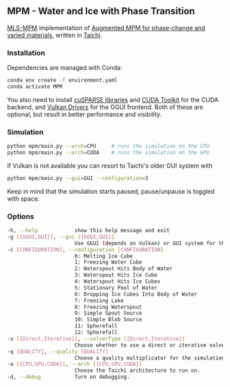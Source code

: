 ## MPM - Water and Ice with Phase Transition
[MLS-MPM](https://dl.acm.org/doi/10.1145/3197517.3201293) implementation of [Augmented MPM for phase-change and varied materials](https://dl.acm.org/doi/10.1145/2601097.2601176), written in [Taichi](https://www.taichi-lang.org/).


### Installation
Dependencies are managed with Conda:
```bash
conda env create -f environment.yaml
conda activate MPM
```
You also need to install [cuSPARSE libraries](https://pypi.org/project/nvidia-cusparse-cu12/) and [CUDA Toolkit](https://developer.nvidia.com/cuda-downloads) for the CUDA backend,
and [Vulkan Drivers](https://developer.nvidia.com/vulkan-driver) for the GGUI frontend. Both of these are optional, but result in better performance and visibility.


### Simulation
```bash
python mpm/main.py --arch=CPU     # runs the simulation on the CPU
python mpm/main.py --arch=CUDA    # runs the simulation on the GPU
```

If Vulkan is not available you can resort to Taichi's older GUI system with
```bash
python mpm/main.py --gui=GUI --configuration=3
```
Keep in mind that the simulation starts paused, pause/unpause is toggled with space.


### Options
<!-- Run the simulation with `python mpm/main.py`, or on the CUDA backend with `python mpm/main.py --arch=CUDA`, the GGUI frontend needs Vulkan, -->
<!-- if this is not available you can resort to `python mpm/main.py --gui=GUI` -->

```bash
-h, --help            show this help message and exit
-g [{GGUI,GUI}], --gui [{GGUI,GUI}]
                      Use GGUI (depends on Vulkan) or GUI system for the simulation.
-c [CONFIGURATION], --configuration [CONFIGURATION]
                      0: Melting Ice Cube
                      1: Freezing Water Cube
                      2: Waterspout Hits Body of Water
                      3: Waterspout Hits Ice Cube
                      4: Waterspout Hits Ice Cubes
                      5: Stationary Pool of Water
                      6: Dropping Ice Cubes Into Body of Water
                      7: Freezing Lake
                      8: Freezing Waterspout
                      9: Simple Spout Source
                      10: Simple Blob Source
                      11: Spherefall
                      12: Spherefall
-s [{Direct,Iterative}], --solverType [{Direct,Iterative}]
                      Choose whether to use a direct or iterative solver for the pressure and heat systems.
-q [QUALITY], --quality [QUALITY]
                      Choose a quality multiplicator for the simulation (higher is better).
-a [{CPU,GPU,CUDA}], --arch [{CPU,GPU,CUDA}]
                      Choose the Taichi architecture to run on.
-d, --debug           Turn on debugging.
```
